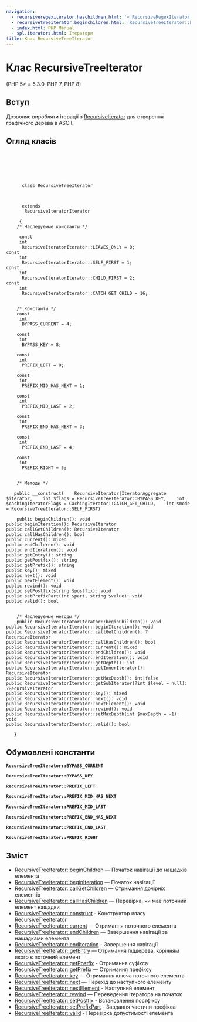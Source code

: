 ```yaml
---
navigation:
  - recursiveregexiterator.haschildren.html: '« RecursiveRegexIterator::hasChildren'
  - recursivetreeiterator.beginchildren.html: 'RecursiveTreeIterator::beginChildren »'
  - index.html: PHP Manual
  - spl.iterators.html: Ітератори
title: Клас RecursiveTreeIterator
---
```

# Клас RecursiveTreeIterator

(PHP 5> = 5.3.0, PHP 7, PHP 8)

## Вступ

Дозволяє виробляти ітерації з [RecursiveIterator](class.recursiveiterator.html) для створення графічного дерева в ASCII.

## Огляд класів

```classsynopsis

     
    

    
     
      class RecursiveTreeIterator
     

     
      extends
       RecursiveIteratorIterator
     
     {
    /* Наследуемые константы */
    
     const
     int
      RecursiveIteratorIterator::LEAVES_ONLY = 0;
const
     int
      RecursiveIteratorIterator::SELF_FIRST = 1;
const
     int
      RecursiveIteratorIterator::CHILD_FIRST = 2;
const
     int
      RecursiveIteratorIterator::CATCH_GET_CHILD = 16;


    /* Константы */
    const
     int
      BYPASS_CURRENT = 4;

    const
     int
      BYPASS_KEY = 8;

    const
     int
      PREFIX_LEFT = 0;

    const
     int
      PREFIX_MID_HAS_NEXT = 1;

    const
     int
      PREFIX_MID_LAST = 2;

    const
     int
      PREFIX_END_HAS_NEXT = 3;

    const
     int
      PREFIX_END_LAST = 4;

    const
     int
      PREFIX_RIGHT = 5;


    /* Методы */
    
   public __construct(    RecursiveIterator|IteratorAggregate $iterator,    int $flags = RecursiveTreeIterator::BYPASS_KEY,    int $cachingIteratorFlags = CachingIterator::CATCH_GET_CHILD,    int $mode = RecursiveTreeIterator::SELF_FIRST)

    public beginChildren(): void
public beginIteration(): RecursiveIterator
public callGetChildren(): RecursiveIterator
public callHasChildren(): bool
public current(): mixed
public endChildren(): void
public endIteration(): void
public getEntry(): string
public getPostfix(): string
public getPrefix(): string
public key(): mixed
public next(): void
public nextElement(): void
public rewind(): void
public setPostfix(string $postfix): void
public setPrefixPart(int $part, string $value): void
public valid(): bool


    /* Наследуемые методы */
    public RecursiveIteratorIterator::beginChildren(): void
public RecursiveIteratorIterator::beginIteration(): void
public RecursiveIteratorIterator::callGetChildren(): ?RecursiveIterator
public RecursiveIteratorIterator::callHasChildren(): bool
public RecursiveIteratorIterator::current(): mixed
public RecursiveIteratorIterator::endChildren(): void
public RecursiveIteratorIterator::endIteration(): void
public RecursiveIteratorIterator::getDepth(): int
public RecursiveIteratorIterator::getInnerIterator(): RecursiveIterator
public RecursiveIteratorIterator::getMaxDepth(): int|false
public RecursiveIteratorIterator::getSubIterator(?int $level = null): ?RecursiveIterator
public RecursiveIteratorIterator::key(): mixed
public RecursiveIteratorIterator::next(): void
public RecursiveIteratorIterator::nextElement(): void
public RecursiveIteratorIterator::rewind(): void
public RecursiveIteratorIterator::setMaxDepth(int $maxDepth = -1): void
public RecursiveIteratorIterator::valid(): bool

   }
```

## Обумовлені константи

**`RecursiveTreeIterator::BYPASS_CURRENT`**

**`RecursiveTreeIterator::BYPASS_KEY`**

**`RecursiveTreeIterator::PREFIX_LEFT`**

**`RecursiveTreeIterator::PREFIX_MID_HAS_NEXT`**

**`RecursiveTreeIterator::PREFIX_MID_LAST`**

**`RecursiveTreeIterator::PREFIX_END_HAS_NEXT`**

**`RecursiveTreeIterator::PREFIX_END_LAST`**

**`RecursiveTreeIterator::PREFIX_RIGHT`**

## Зміст

-   [RecursiveTreeIterator::beginChildren](recursivetreeiterator.beginchildren.html) — Початок навігації до нащадків елемента
-   [RecursiveTreeIterator::beginIteration](recursivetreeiterator.beginiteration.html) — Початок навігації
-   [RecursiveTreeIterator::callGetChildren](recursivetreeiterator.callgetchildren.html) — Отримання дочірніх елементів
-   [RecursiveTreeIterator::callHasChildren](recursivetreeiterator.callhaschildren.html) — Перевірка, чи має поточний елемент нащадки
-   [RecursiveTreeIterator::construct](recursivetreeiterator.construct.html) - Конструктор класу RecursiveTreeIterator
-   [RecursiveTreeIterator::current](recursivetreeiterator.current.html) — Отримання поточного елемента
-   [RecursiveTreeIterator::endChildren](recursivetreeiterator.endchildren.html) — Завершення навігації за нащадками елемента
-   [RecursiveTreeIterator::endIteration](recursivetreeiterator.enditeration.html) - Завершення навігації
-   [RecursiveTreeIterator::getEntry](recursivetreeiterator.getentry.html) — Отримання піддерева, корінням якого є поточний елемент
-   [RecursiveTreeIterator::getPostfix](recursivetreeiterator.getpostfix.html) - Отримання суфікса
-   [RecursiveTreeIterator::getPrefix](recursivetreeiterator.getprefix.html) — Отримання префіксу
-   [RecursiveTreeIterator::key](recursivetreeiterator.key.html) — Отримання ключа поточного елемента
-   [RecursiveTreeIterator::next](recursivetreeiterator.next.html) — Перехід до наступного елементу
-   [RecursiveTreeIterator::nextElement](recursivetreeiterator.nextelement.html) - Наступний елемент
-   [RecursiveTreeIterator::rewind](recursivetreeiterator.rewind.html) — Переведення ітератора на початок
-   [RecursiveTreeIterator::setPostfix](recursivetreeiterator.setpostfix.html) - Встановлення постфіксу
-   [RecursiveTreeIterator::setPrefixPart](recursivetreeiterator.setprefixpart.html) - Завдання частини префікса
-   [RecursiveTreeIterator::valid](recursivetreeiterator.valid.html) - Перевірка допустимості елемента
